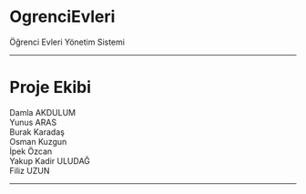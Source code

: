 # OgrenciEvleri
Öğrenci Evleri Yönetim Sistemi

<hr />

<h1>Proje Ekibi</h1>
Damla AKDULUM<br/>
Yunus ARAS<br/>
Burak Karadaş<br/>
Osman Kuzgun<br/>
İpek Özcan<br/>
Yakup Kadir ULUDAĞ<br/>
Filiz UZUN<br/>
<hr />
